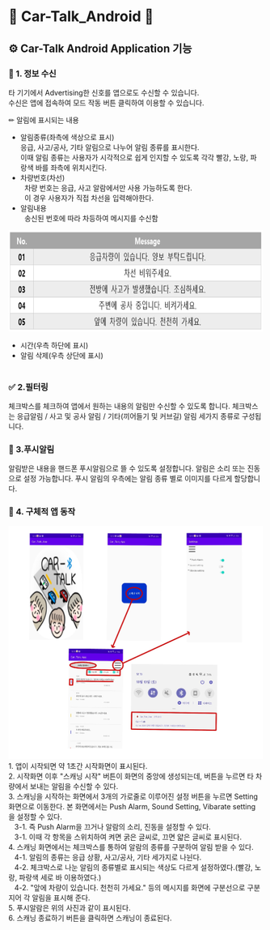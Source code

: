 # 📱 Car-Talk_Android 📱
## ⚙ Car-Talk Android Application 기능
### 📢 1. 정보 수신
타 기기에서 Advertising한 신호를 앱으로도 수신할 수 있습니다. <br>
수신은 앱에 접속하여 모드 작동 버튼 클릭하여 이용할 수 있습니다. <br>

✏︎ 알림에 표시되는 내용
* 알림종류(좌측에 색상으로 표시) <br>
응급, 사고/공사, 기타 알림으로 나누어 알림 종류를 표시한다.<br>
이때 알림 종류는 사용자가 시각적으로 쉽게 인지할 수 있도록 각각 빨강, 노랑, 파랑색 바를 좌측에 위치시킨다.<br>
* 차량번호(차선) <br>
&nbsp; 차량 번호는 응급, 사고 알람에서만 사용 가능하도록 한다. <br>
&nbsp; 이 경우 사용자가 직접 차선을 입력해야한다.<br>
* 알림내용 <br>
&nbsp; 송신된 번호에 따라 차등하여 메시지를 수신함 <br>

<img src = "application\message.PNG" width = "800" height = "200" alt = "messge contents">

* 시간(우측 하단에 표시) 
* 알림 삭제(우측 상단에 표시)<br><br>

### ✅ 2.필터링
체크박스를 체크하여 앱에서 원하는 내용의 알림만 수신할 수 있도록 합니다.
체크박스는 응급알림 / 사고 및 공사 알림 / 기타(끼어들기 및 커브길) 알림 세가지 종류로 구성됩니다. <br>

### 🔔 3.푸시알림
알림받은 내용을 핸드폰 푸시알림으로 뜰 수 있도록 설정합니다.
알림은 소리 또는 진동으로 설정 가능합니다.
푸시 알림의 우측에는 알림 종류 별로 이미지를 다르게 할당합니다.

### 🍓 4. 구체적 앱 동작
<img src = "application\aplication active.jpg" alt = "application active">
1. 앱이 시작되면 약 1초간 시작화면이 표시된다.<br>
2. 시작화면 이후 "스캐닝 시작" 버튼이 화면의 중앙에 생성되는데, 버튼을 누르면 타 차량에서 보내는 알림을 수신할 수 있다.<br>
3. 스캐닝을 시작하는 화면에서 3개의 가로줄로 이루어진 설정 버튼을 누르면 Setting 화면으로 이동한다. 본 화면에서는 Push Alarm, Sound Setting, Vibarate setting 을 설정할 수 있다.<br>
&nbsp;&nbsp; 3-1. 즉 Push Alarm을 끄거나 알람의 소리, 진동을 설정할 수 있다.<br>
&nbsp;&nbsp; 3-1. 이때 각 항목을 스위치하여 켜면 굵은 글씨로, 끄면 얇은 글씨로 표시된다.<br>
4. 스캐닝 화면에서는 체크박스를 통하여 알람의 종류를 구분하여 알림 받을 수 있다.<br>
&nbsp;&nbsp; 4-1. 알림의 종류는 응급 상황, 사고/공사, 기타 세가지로 나뉜다.<br>
&nbsp;&nbsp; 4-2. 체크박스로 나눈 알림의 종류별로 표시되는 색상도 다르게 설정하였다.(빨강, 노랑, 파랑색 세로 바 이용하였다.) <br>
&nbsp;&nbsp; 4-2. "앞에 차량이 있습니다. 천천히 가세요." 등의 메시지를 화면에 구분선으로 구분지어 각 알림을 표시해 준다.<br>
5. 푸시알람은 위의 사진과 같이 표시된다.<br>
6. 스캐닝 종료하기 버튼을 클릭하면 스캐닝이 종료된다.<br>
